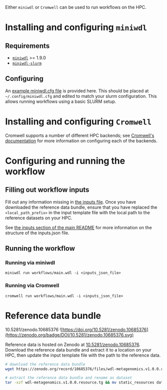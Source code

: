 Either `miniwdl` or `Cromwell` can be used to run workflows on the HPC.

# Installing and configuring `miniwdl`

## Requirements

- [`miniwdl`](https://github.com/chanzuckerberg/miniwdl) >= 1.9.0
- [`miniwdl-slurm`](https://github.com/miniwdl-ext/miniwdl-slurm)

## Configuring

An [example miniwdl.cfg file](miniwdl.cfg) is provided here. This should be placed at `~/.config/miniwdl.cfg` and edited to match your slurm configuration. This allows running workflows using a basic SLURM setup.

# Installing and configuring `Cromwell`

Cromwell supports a number of different HPC backends; see [Cromwell's documentation](https://cromwell.readthedocs.io/en/stable/backends/HPC/) for more information on configuring each of the backends.

# Configuring and running the workflow

## Filling out workflow inputs

Fill out any information missing in [the inputs file](inputs.hpc.json). Once you have downloaded the reference data bundle, ensure that you have replaced the `<local_path_prefix>` in the input template file with the local path to the reference datasets on your HPC.

See [the inputs section of the main README](../../README.md#workflow-inputs) for more information on the structure of the inputs.json file.

## Running the workflow

### Running via miniwdl

`miniwdl run workflows/main.wdl -i <inputs_json_file>`

### Running via Cromwell

`cromwell run workflows/main.wdl -i <inputs_json_file>`

# Reference data bundle

10.5281/zenodo.10685376
![https://doi.org/10.5281/zenodo.10685376](https://zenodo.org/badge/DOI/10.5281/zenodo.10685376.svg)

Reference data is hosted on Zenodo at [10.5281/zenodo.10685376](https://zenodo.org/record/10685376).  Download the reference data bundle and extract it to a location on your HPC, then update the input template file with the path to the reference data.

```bash
# download the reference data bundle
wget https://zenodo.org/record/10685376/files/wdl-metagenomics.v1.0.0.resource.tg

# extract the reference data bundle and rename as dataset
tar -xzf wdl-metagenomics.v1.0.0.resource.tg && mv static_resources dataset
```